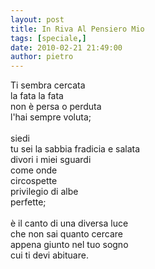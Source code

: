 ```yaml
---
layout: post
title: In Riva Al Pensiero Mio
tags: [speciale,]
date: 2010-02-21 21:49:00
author: pietro
---
```

Ti sembra cercata<br/>la fata la fata<br/>non è persa o perduta<br/>l'hai sempre voluta;<br/><br/>siedi<br/>tu sei la sabbia fradicia e salata<br/>divori i miei sguardi<br/>come onde<br/>circospette<br/>privilegio di albe<br/>perfette;<br/><br/>è il canto di una diversa luce<br/>che non sai quanto cercare<br/>appena giunto nel tuo sogno<br/>cui ti devi abituare.
